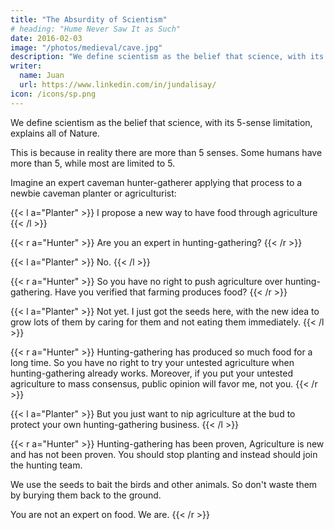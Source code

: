 ```yaml
---
title: "The Absurdity of Scientism"
# heading: "Hume Never Saw It as Such"
date: 2016-02-03
image: "/photos/medieval/cave.jpg"
description: "We define scientism as the belief that science, with its 5-sense limitation, explains all of Nature"
writer:
  name: Juan
  url: https://www.linkedin.com/in/jundalisay/
icon: /icons/sp.png
---
```


We define scientism as the belief that science, with its 5-sense limitation, explains all of Nature. 

This is because in reality there are more than 5 senses. Some humans have more than 5, while most are limited to 5. 

Imagine an expert caveman hunter-gatherer applying that process to a newbie caveman planter or agriculturist:


{{< l a="Planter" >}}
I propose a new way to have food through agriculture
{{< /l >}}


{{< r a="Hunter" >}}
Are you an expert in hunting-gathering?
{{< /r >}}


{{< l a="Planter" >}}
No.
{{< /l >}}


{{< r a="Hunter" >}}
So you have no right to push agriculture over hunting-gathering. Have you verified that farming produces food?
{{< /r >}}


{{< l a="Planter" >}}
Not yet. I just got the seeds here, with the new idea to grow lots of them by caring for them and not eating them immediately.
{{< /l >}}



{{< r a="Hunter" >}}
Hunting-gathering has produced so much food for a long time. So you have no right to try your untested agriculture when hunting-gathering already works. Moreover, if you put your untested agriculture to mass consensus, public opinion will favor me, not you.
{{< /r >}}


{{< l a="Planter" >}}
But you just want to nip agriculture at the bud to protect your own hunting-gathering business.
{{< /l >}}




{{< r a="Hunter" >}}
Hunting-gathering has been proven, Agriculture is new and has not been proven. You should stop planting and instead should join the hunting team. 

We use the seeds to bait the birds and other animals. So don't waste them by burying them back to the ground. 

You are not an expert on food. We are.
{{< /r >}}
 

 